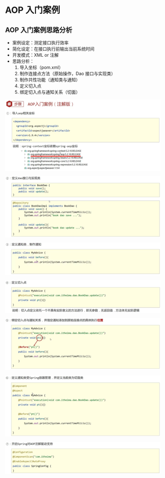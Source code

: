 # AOP 入门案例

## AOP 入门案例思路分析

- 案例设定：测定接口执行效率
- 简化设定：在接口执行前输出当前系统时间
- 开发模式：XML or 注解
- 思路分析：
    1. 导入坐标（pom.xml）
    2. 制作连接点方法（原始操作，Dao 接口与实现类）
    3. 制作共性功能（通知类与通知）
    4. 定义切入点
    5. 绑定切入点与通知关系（切面）

![1](figure/aop1.png)

![2](figure/aop2.png)

![3](figure/aop3.png)

![4](figure/aop4.png)

![5](figure/aop5.png)

![6](figure/aop6.png)

![7](figure/aop7.png)


















